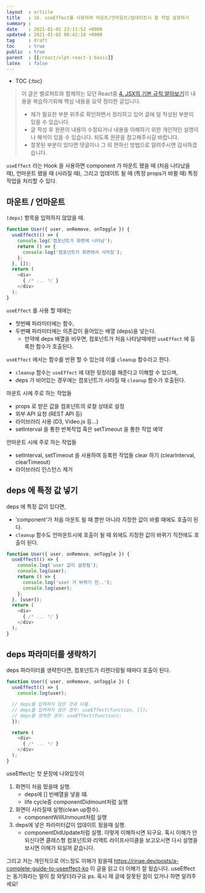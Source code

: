 ```yaml
---
layout  : article
title   : 16. useEffect를 사용하여 마운트/언마운트/업데이트시 할 작업 설정하기
summary : 
date    : 2021-01-01 23:11:52 +0900
updated : 2021-01-02 00:42:10 +0900
tag     : draft
toc     : true
public  : true
parent  : [[/react/vlpt-react-1-basic]]
latex   : false
---
```

* TOC
{:toc}

> 이 글은 벨로퍼트와 함께하는 모던 React중 [4. JSX의 기본 규칙 알아보기](https://react.vlpt.us/basic/04-jsx.html)의 내용을 복습하기위해 핵심 내용을 요약 정리한 글입니다.
>
> * 제가 필요한 부분 위주로 확인하면서 정리하고 있어 글에 덜 작성된 부분이 있을 수 있습니다.
> * 글 작성 후 원문의 내용이 수정되거나 내용을 이해하기 위한 개인적인 설명이나 해석이 있을 수 있습니다. 되도록 원문을 참고해주시길 바랍니다.
> * 잘못된 부분이 있다면 댓글이나 그 외 편하신 방법으로 알려주시면 감사하겠습니다.

`useEffect` 라는 Hook 을 사용하면 component 가 마운트 됐을 때 (처음 나타났을 때), 언마운트 됐을 때 (사라질 때), 그리고 업데이트 될 때 (특정 props가 바뀔 때) 특정 작업을 처리할 수 있다.

## 마운트 / 언마운트

`[deps]` 항목을 입력하지 않았을 때.

```js
function User({ user, onRemove, onToggle }) {
  useEffect(() => {
    console.log('컴포넌트가 화면에 나타남');
    return () => {
      console.log('컴포넌트가 화면에서 사라짐');
    };
  }, []);
  return (
    <div>
      { /* ... */ }
    </div>
  );
}
```

`useEffect` 를 사용 할 때에는

* 첫번째 파라미터에는 함수,
* 두번째 파라미터에는 의존값이 들어있는 배열 (deps)을 넣는다.
    * 만약에 deps 배열을 비우면, 컴포넌트가 처음 나타날때에만 `useEffect` 에 등록한 함수가 호출된다.

`useEffect` 에서는 함수를 반환 할 수 있는데 이를 `cleanup` 함수라고 한다.

* `cleanup` 함수는 `useEffect` 에 대한 뒷정리를 해준다고 이해할 수 있으며,
* deps 가 비어있는 경우에는 컴포넌트가 사라질 때 `cleanup` 함수가 호출된다.

마운트 시에 주로 하는 작업들

* props 로 받은 값을 컴포넌트의 로컬 상태로 설정
* 외부 API 요청 (REST API 등)
* 라이브러리 사용 (D3, Video.js 등...)
* setInterval 을 통한 반복작업 혹은 setTimeout 을 통한 작업 예약

언마운트 시에 주로 하는 작업들

* setInterval, setTimeout 을 사용하여 등록한 작업들 clear 하기 (clearInterval, clearTimeout)
* 라이브러리 인스턴스 제거

## deps 에 특정 값 넣기

deps 에 특정 값이 있다면,

* 'component'가 처음 마운트 될 때 뿐만 아니라 지정한 값이 바뀔 때에도 호출이 된다.
* `cleanup` 함수도 언마운트시에 호출이 될 때 외에도 지정한 값이 바뀌기 직전에도 호출이 된다.

```js
function User({ user, onRemove, onToggle }) {
  useEffect(() => {
    console.log('user 값이 설정됨');
    console.log(user);
    return () => {
      console.log('user 가 바뀌기 전..');
      console.log(user);
    };
  }, [user]);
  return (
    <div>
      { /* ... */ }
    </div>
  );
}
```

## deps 파라미터를 생략하기

deps 파라미터를 생략한다면, 컴포넌트가 리렌더링될 때마다 호출이 된다.

```js
function User({ user, onRemove, onToggle }) {
  useEffect(() => {
    console.log(user);

  // deps를 입력하지 않은 것과 다름.
  // deps를 입력하지 않은 경우: useEffect(function, []);
  // deps를 생략한 경우: useEffect(function);
  });

  return (
    <div>
      { /* ... */ }
    </div>
  );
}
```

useEffect는 첫 문장에 나와있듯이

1. 화면이 처음 떴을때 실행.
    * deps에 [] 빈배열을 넣을 떄.
    * life cycle중 componentDidmount처럼 실행
2. 화면이 사라질때 실행(clean up함수).
    * componentWillUnmount처럼 실행
3. deps에 넣은 파라미터값이 업데이트 됬을때 실행.
    * componentDidUpdate처럼 실행.
이렇게 이해하시면 되구요. 혹시 이해가 안되신다면 클래스형 컴포넌트와 리액트 라이프사이클을 보고오시면 다시 설명을 보시면 이해가 되실꺼 같습니다.

그리고 저는 개인적으로 어느정도 이해가 됬을때
https://rinae.dev/posts/a-complete-guide-to-useeffect-ko
이 글을 읽고 더 이해가 잘 됬습니다. useEffect는 동기화라는 말이 참 와닿더라구요
ps. 혹시 제 글에 잘못된 점이 있거나 하면 알려주세요!
